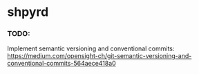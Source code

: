 # shpyrd

### TODO:

Implement semantic versioning and conventional commits:
https://medium.com/opensight-ch/git-semantic-versioning-and-conventional-commits-564aece418a0